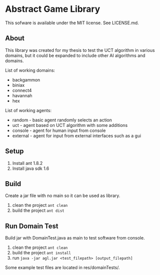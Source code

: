 Abstract Game Library
=====================

This sofware is available under the MIT license. See LICENSE.md.

About
-----

This library was created for my thesis to test the UCT algorithm in various
domains, but it could be expanded to include other AI algorithms and domains.

List of working domains:
- backgammon
- biniax
- connect4 
- havannah
- hex

List of working agents:
- random - basic agent randomly selects an action
- uct - agent based on UCT algorithm with some additions
- console - agent for human input from console
- external - agent for input from external interfaces such as a gui

Setup
-----

1. Install ant 1.8.2
2. Install java sdk 1.6

Build
-----

Create a jar file with no main so it can be used as library.

1. clean the project `ant clean`
2. build the project `ant dist`

Run Domain Test
---------------

Build jar with DomainTest.java as main to test software from console.

1. clean the project `ant clean`
2. build the project `ant install`
3. run `java -jar agl.jar <test_filepath> [output_filepath]`

Some example test files are located in res/domainTests/.
